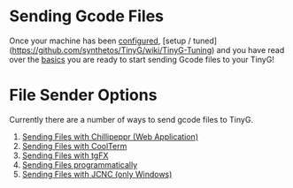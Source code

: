 Sending Gcode Files
===
Once your machine has been [configured](https://github.com/synthetos/TinyG/wiki/TinyG-Configuration), [setup / tuned] (https://github.com/synthetos/TinyG/wiki/TinyG-Tuning) and you have read over the [basics](https://github.com/synthetos/TinyG/wiki#tinyg-basic-pages) you are ready to start sending Gcode files to your TinyG!

File Sender Options
====
Currently there are a number of ways to send gcode files to TinyG.<br>
1. [Sending Files with Chillipeppr (Web Application)](Chilipeppr)<br>
1. [Sending Files with CoolTerm](TinyG-Sending-Files-with-CoolTerm)<br>
1. [Sending Files with tgFX](TinyG-Sending-Files-with-tgFX)<br>
1. [Sending Files programmatically](Tinyg-Communications-Programming)<br>
1. [Sending Files with JCNC (only Windows)](http://www.jtronics.de/software/jcnc-cnc-steuerung.html)<br>
